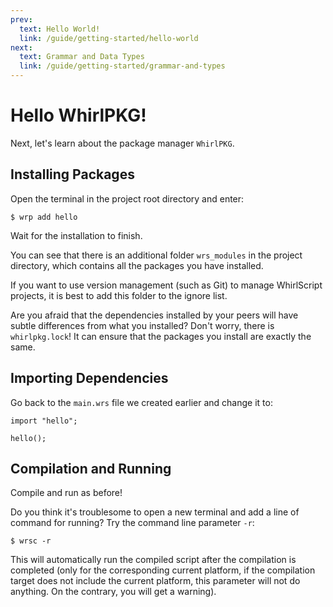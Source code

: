 ```yaml
---
prev:
  text: Hello World!
  link: /guide/getting-started/hello-world
next:
  text: Grammar and Data Types
  link: /guide/getting-started/grammar-and-types
---
```

# Hello WhirlPKG!

Next, let's learn about the package manager `WhirlPKG`.

## Installing Packages

Open the terminal in the project root directory and enter:

```shell
$ wrp add hello
```

Wait for the installation to finish.

You can see that there is an additional folder `wrs_modules` in the project directory, which contains all the packages you have installed.

If you want to use version management (such as Git) to manage WhirlScript projects, it is best to add this folder to the ignore list.

Are you afraid that the dependencies installed by your peers will have subtle differences from what you installed? Don't worry, there is `whirlpkg.lock`! It can ensure that the packages you install are exactly the same.

## Importing Dependencies

Go back to the `main.wrs` file we created earlier and change it to:

```whirlscript
import "hello";

hello();
```

## Compilation and Running

Compile and run as before!

Do you think it's troublesome to open a new terminal and add a line of command for running? Try the command line parameter `-r`:

```shell
$ wrsc -r
```

This will automatically run the compiled script after the compilation is completed (only for the corresponding current platform, if the compilation target does not include the current platform, this parameter will not do anything. On the contrary, you will get a warning).